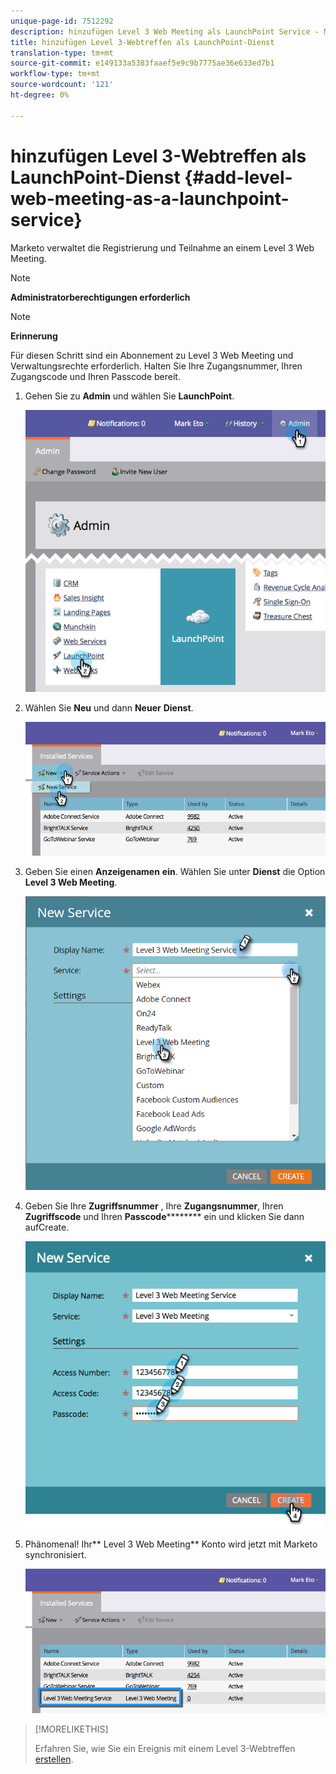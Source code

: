 ```yaml
---
unique-page-id: 7512292
description: hinzufügen Level 3 Web Meeting als LaunchPoint Service - Marketing Docs - Produktdokumentation
title: hinzufügen Level 3-Webtreffen als LaunchPoint-Dienst
translation-type: tm+mt
source-git-commit: e149133a5383faaef5e9c9b7775ae36e633ed7b1
workflow-type: tm+mt
source-wordcount: '121'
ht-degree: 0%

---
```



# hinzufügen Level 3-Webtreffen als LaunchPoint-Dienst {#add-level-web-meeting-as-a-launchpoint-service}

Marketo verwaltet die Registrierung und Teilnahme an einem Level 3 Web Meeting.

>[!NOTE]
>
>**Administratorberechtigungen erforderlich**

>[!NOTE]
>
>**Erinnerung**
>
>Für diesen Schritt sind ein Abonnement zu Level 3 Web Meeting und Verwaltungsrechte erforderlich. Halten Sie Ihre Zugangsnummer, Ihren Zugangscode und Ihren Passcode bereit.

1. Gehen Sie zu **Admin** und wählen Sie **LaunchPoint**.

   ![](assets/image2015-4-23-10-3a5-3a12.png)

1. Wählen Sie **Neu** und dann **Neuer** **Dienst**.

   ![](assets/level-3-web-meeting-new-service.png)

1. Geben Sie einen **Anzeigenamen** **ein**. Wählen Sie unter **Dienst** die Option **Level 3 Web Meeting**.

   ![](assets/new-service-level-3.png)

1. Geben Sie Ihre **Zugriffsnummer** , Ihre **Zugangsnummer**, Ihren **Zugriffscode** und Ihren **Passcode********** ein und klicken Sie dann aufCreate.

   ![](assets/image2015-4-23-10-3a10-3a26.png)

1. Phänomenal! Ihr** Level 3 Web Meeting** Konto wird jetzt mit Marketo synchronisiert.

   ![](assets/level-3-web-meeting.png)

>[!MORELIKETHIS]
>
>Erfahren Sie, wie Sie ein Ereignis mit einem Level 3-Webtreffen [erstellen](../../../product-docs/demand-generation/events/create-an-event/create-an-event-with-level-3-web-meeting.md).

